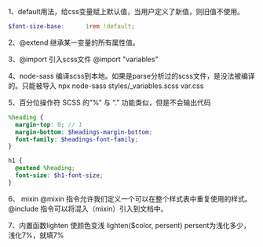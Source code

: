 
1、default用法，给css变量赋上默认值，当用户定义了新值，则旧值不使用。
```scss
$font-size-base:      1rem !default;
```


2、@extend
继承某一变量的所有属性值。


3、@import
引入scss文件
@import "variables" 

4、node-sass
编译scss到本地。如果是parse分析过的scss文件，是没法被编译的。只能被导入
npx node-sass styles/_variables.scss var.css

5、百分位操作符
SCSS 的”%” 与 “.” 功能类似，但是不会输出代码
```scss
%heading {
  margin-top: 0; // 1
  margin-bottom: $headings-margin-bottom;
  font-family: $headings-font-family;
}

h1 {
  @extend %heading;
  font-size: $h1-font-size;
}
```

6、 mixin
@mixin 指令允许我们定义一个可以在整个样式表中重复使用的样式。
@include 指令可以将混入（mixin）引入到文档中。

7、内置函数lighten
使颜色变浅 lighten($color, persent)
persent为浅化多少，浅化7%，就填7%